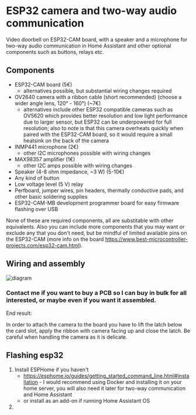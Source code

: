 # ESP32 camera and two-way audio communication
Video doorbell on ESP32-CAM board, with a speaker and a microphone for two-way audio communication in Home Assistant and other optional components such as buttons, relays etc.

## Components
- ESP32-CAM board (5€)
  - alternatives possible, but substantial wiring changes required
- OV2640 camera with a ribbon cable (short recommended) (choose a wider angle lens, 120° - 160°) (~7€)
  - alternatives include other ESP32 compatible cameras such as OV5620 which provides better resolution and low light performance due to larger sensor, but ESP32 can be underpowered for full resolution; also to note is that this camera overheats quickly when paired with the ESP32-CAM board, so it would require a small heatsink on the back of the camera
- INMP441 microphone (2€)
  - other I2C microphones possible with wiring changes
- MAX98357 amplifier (1€)
  - other I2C amps possible with wiring changes
- Speaker (4-8 ohm impedance, ~3 W) (5-10€)
- Any kind of button
- Low voltage level (5 V) relay
- Perfboard, jumper wires, pin headers, thermally conductive pads, and other basic soldering supplies
- ESP32-CAM-MB development programmer board for easy firmware flashing over USB

None of these are required components, all are substitable with other equivalents.
Also you can include more components that you may want or exclude any that you don't need, but be mindful of limited available pins on the ESP32-CAM (more info on the board https://www.best-microcontroller-projects.com/esp32-cam.html).

## Wiring and assembly
![diagram](https://github.com/user-attachments/assets/e7d41b37-6bdb-458e-8228-acb570b99bae)

### Contact me if you want to buy a PCB so I can buy in bulk for all interested, or maybe even if you want it assembled.

End result:

In order to attach the camera to the board you have to lift the latch below the card slot, apply the ribbon with camera facing up and close the latch. Be careful when handling the camera as it is delicate.

## Flashing esp32
1. Install ESPHome if you haven't
   - https://esphome.io/guides/getting_started_command_line.html#installation - I would recommend using Docker and installing it on your home server, you will also need it later for two-way communication and Home Assistant
   - or install as an add-on if running Home Assistant OS
2. 
